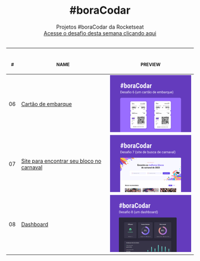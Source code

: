 <h1 align="center">#boraCodar</h1>

<p align="center">
    Projetos #boraCodar da Rocketseat <br>
    <a href="https://boracodar.dev">Acesse o desafio desta semana clicando aqui</a><br>
    <br><table align="center">
    <thead>
        <tr>
            <th align="center">
                <img width="20" height="1"> 
                <p>
                    <small>#</small>
                </p>
            </th>
            <th align="center">
                <img width="300" height="1"> 
                <p> 
                    <small>
                        NAME
                    </small>
                </p>
            </th>
            <th align="center">
                <img width="201" height="1">
                <p align="center"> 
                    <small>
                    PREVIEW
                    </small>
                </p>
            </th>
        </tr>
    </thead>
    <tbody>
        <tr>
            <td>06</td>
            <td><a href="Desafio 06">Cartão de embarque</a></td>
            <td align="center" ><a href="Desafio 06"><img width="300px" src="Desafio 06/.github/preview.jpg" /></a></td>
        </tr>
        <tr>
            <td>07</td>
            <td><a href="Desafio 07">Site para encontrar seu bloco no carnaval</a></td>
            <td align="center" ><a href="Desafio 07"><img width="300px" src="Desafio 07/.github/preview.jpg" /></a></td>
        </tr>
        <tr>
            <td>08</td>
            <td><a href="Desafio 08">Dashboard</a></td>
            <td align="center" ><a href="Desafio 08"><img width="300px" src="Desafio 08/.github/preview.jpg" /></a></td>
        </tr>
    </tbody>
</table></p>
